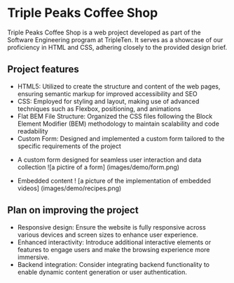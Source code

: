 # Triple Peaks Coffee Shop

Triple Peaks Coffee Shop is a web project developed as part of the Software Engineering program at TripleTen. It serves as a showcase of our proficiency in HTML and CSS, adhering closely to the provided design brief.

## Project features

- HTML5: Utilized to create the structure and content of the web pages, ensuring semantic markup for improved accessibility and SEO
- CSS: Employed for styling and layout, making use of advanced techniques such as Flexbox, positioning, and animations
- Flat BEM File Structure: Organized the CSS files following the Block Element Modifier (BEM) methodology to maintain scalability and code readability
- Custom Form: Designed and implemented a custom form tailored to the specific requirements of the project

* A custom form designed for seamless user interaction and data collection
![a pictire of a form] (images/demo/form.png)

* Embedded content
! [a picture of the implementation of embedded videos] (images/demo/recipes.png)

## Plan on improving the project

- Responsive design: Ensure the website is fully responsive across various devices and screen sizes to enhance user experience.
- Enhanced interactivity: Introduce additional interactive elements or features to engage users and make the browsing experience more immersive.
- Backend integration: Consider integrating backend functionality to enable dynamic content generation or user authentication.
